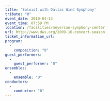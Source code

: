 ```yaml
---
title: 'Soloist with Dallas Wind Symphony'
tribute: "0"
event_date: 2010-04-13
event_time: 07:59 PM
location: /facilities/meyerson-symphony-center
url: http://www.dws.org/2009-10-concert-season
ticket_information_url: 
program: 
  -
    composition: "0"
guest_performers: 
  -
    guest_performer: "0"
ensembles: 
  -
    ensemble: "0"
conductors: 
  -
    conductor: "0"
---
```

